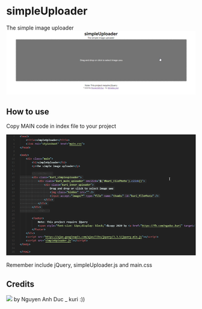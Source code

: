 # simpleUploader
The simple image uploader
<img src="https://raw.githubusercontent.com/ngaduc/simpleUploader/main/screenshot.png">

## How to use

Copy MAIN code in index file to your project

<img src="https://raw.githubusercontent.com/ngaduc/simpleUploader/main/screenshot2.png">

Remember include jQuery, simpleUploader.js and main.css

## Credits
<img src="https://i.imgur.com/kNutZpI.png" width="100px">
by Nguyen Anh Duc _ kuri :))
